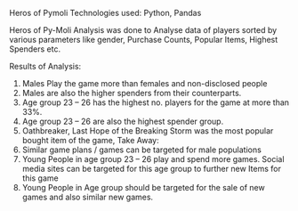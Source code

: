 Heros of Pymoli
Technologies used: Python, Pandas

Heros of Py-Moli Analysis was done to Analyse data of players sorted by various parameters like gender, Purchase Counts, Popular Items, Highest Spenders etc. 

Results of Analysis: 
1.	Males Play the game more than females and non-disclosed people
2.	Males are also the higher spenders from their counterparts. 
3.	Age group 23 – 26 has the highest no. players for the game at more than 33%.
4.	Age group 23 – 26 are also the highest spender group.
5.	Oathbreaker, Last Hope of the Breaking Storm was the most popular bought item of the game, 
Take Away: 
1.	Similar game plans / games can be targeted for male populations
2.	Young People in age group 23 – 26 play and spend more games. Social media sites can be targeted for this age group to further new Items for this game
3.	Young People in Age group should be targeted for the sale of new games and also similar new games. 
